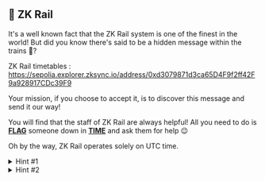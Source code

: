## 🚄 ZK Rail

It's a well known fact that the ZK Rail system is one of the finest in the world!
But did you know there's said to be a hidden message within the trains 🤯?

ZK Rail timetables : https://sepolia.explorer.zksync.io/address/0xd3079871d3ca65D4F9f2ff42F9a928917CDc39F9

Your mission, if you choose to accept it, is to discover this message and send
it our way!

You will find that the staff of ZK Rail are always helpful! All you need to do
is <u>**FLAG**</u> someone down in <u>**TIME**</u> and ask them for help 😉

Oh by the way, ZK Rail operates solely on UTC time.

<details>
  <summary>Hint #1</summary>
  
  One of the words normally include a hyphen (`-`), <u>but you can ignore it for
  this answer</u>
</details>

<details>
  <summary>Hint #2</summary>
  
  The train rides from `getTrains()` are already sorted 😄
</details>

